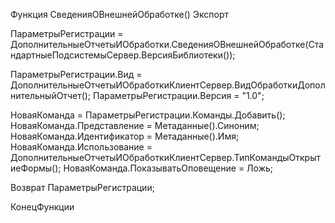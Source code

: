 Функция СведенияОВнешнейОбработке() Экспорт
	
  ПараметрыРегистрации = ДополнительныеОтчетыИОбработки.СведенияОВнешнейОбработке(СтандартныеПодсистемыСервер.ВерсияБиблиотеки());

  ПараметрыРегистрации.Вид = ДополнительныеОтчетыИОбработкиКлиентСервер.ВидОбработкиДополнительныйОтчет();
  ПараметрыРегистрации.Версия = "1.0";

  НоваяКоманда = ПараметрыРегистрации.Команды.Добавить();
  НоваяКоманда.Представление = Метаданные().Синоним; 
  НоваяКоманда.Идентификатор = Метаданные().Имя;
  НоваяКоманда.Использование = ДополнительныеОтчетыИОбработкиКлиентСервер.ТипКомандыОткрытиеФормы();
  НоваяКоманда.ПоказыватьОповещение = Ложь;

  Возврат ПараметрыРегистрации;
	
КонецФункции
